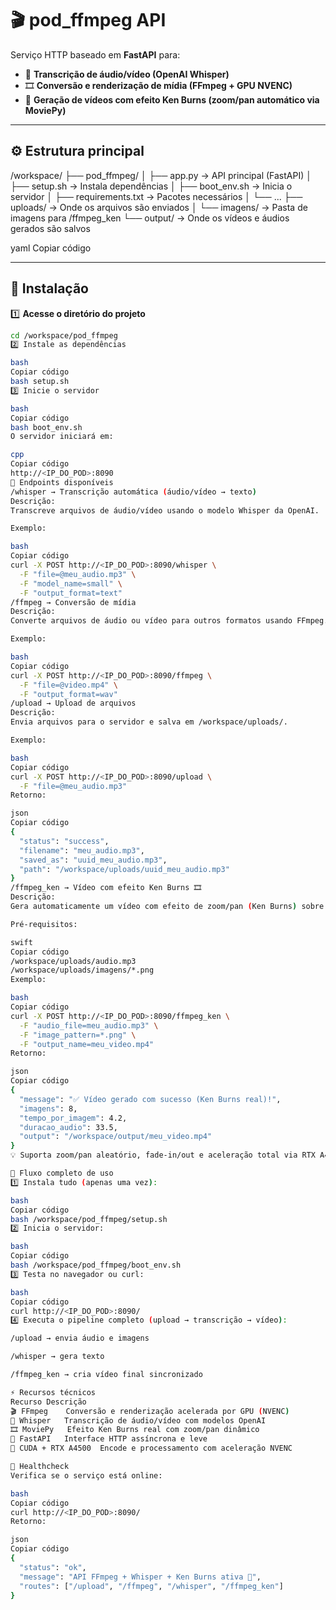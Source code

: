 # 🎬 pod_ffmpeg API

Serviço HTTP baseado em **FastAPI** para:
- 🧠 **Transcrição de áudio/vídeo (OpenAI Whisper)**
- 🎞 **Conversão e renderização de mídia (FFmpeg + GPU NVENC)**
- 🎥 **Geração de vídeos com efeito Ken Burns (zoom/pan automático via MoviePy)**

---

## ⚙️ Estrutura principal

/workspace/
├── pod_ffmpeg/
│ ├── app.py → API principal (FastAPI)
│ ├── setup.sh → Instala dependências
│ ├── boot_env.sh → Inicia o servidor
│ ├── requirements.txt → Pacotes necessários
│ └── ...
├── uploads/ → Onde os arquivos são enviados
│ └── imagens/ → Pasta de imagens para /ffmpeg_ken
└── output/ → Onde os vídeos e áudios gerados são salvos

yaml
Copiar código

---

## 🔧 Instalação

1️⃣ **Acesse o diretório do projeto**
```bash
cd /workspace/pod_ffmpeg
2️⃣ Instale as dependências

bash
Copiar código
bash setup.sh
3️⃣ Inicie o servidor

bash
Copiar código
bash boot_env.sh
O servidor iniciará em:

cpp
Copiar código
http://<IP_DO_POD>:8090
🧠 Endpoints disponíveis
/whisper → Transcrição automática (áudio/vídeo → texto)
Descrição:
Transcreve arquivos de áudio/vídeo usando o modelo Whisper da OpenAI.

Exemplo:

bash
Copiar código
curl -X POST http://<IP_DO_POD>:8090/whisper \
  -F "file=@meu_audio.mp3" \
  -F "model_name=small" \
  -F "output_format=text"
/ffmpeg → Conversão de mídia
Descrição:
Converte arquivos de áudio ou vídeo para outros formatos usando FFmpeg.

Exemplo:

bash
Copiar código
curl -X POST http://<IP_DO_POD>:8090/ffmpeg \
  -F "file=@video.mp4" \
  -F "output_format=wav"
/upload → Upload de arquivos
Descrição:
Envia arquivos para o servidor e salva em /workspace/uploads/.

Exemplo:

bash
Copiar código
curl -X POST http://<IP_DO_POD>:8090/upload \
  -F "file=@meu_audio.mp3"
Retorno:

json
Copiar código
{
  "status": "success",
  "filename": "meu_audio.mp3",
  "saved_as": "uuid_meu_audio.mp3",
  "path": "/workspace/uploads/uuid_meu_audio.mp3"
}
/ffmpeg_ken → Vídeo com efeito Ken Burns 🎞
Descrição:
Gera automaticamente um vídeo com efeito de zoom/pan (Ken Burns) sobre uma sequência de imagens, sincronizado com o áudio e renderizado com GPU NVENC.

Pré-requisitos:

swift
Copiar código
/workspace/uploads/audio.mp3
/workspace/uploads/imagens/*.png
Exemplo:

bash
Copiar código
curl -X POST http://<IP_DO_POD>:8090/ffmpeg_ken \
  -F "audio_file=meu_audio.mp3" \
  -F "image_pattern=*.png" \
  -F "output_name=meu_video.mp4"
Retorno:

json
Copiar código
{
  "message": "✅ Vídeo gerado com sucesso (Ken Burns real)!",
  "imagens": 8,
  "tempo_por_imagem": 4.2,
  "duracao_audio": 33.5,
  "output": "/workspace/output/meu_video.mp4"
}
💡 Suporta zoom/pan aleatório, fade-in/out e aceleração total via RTX A4500 (NVENC).

🧩 Fluxo completo de uso
1️⃣ Instala tudo (apenas uma vez):

bash
Copiar código
bash /workspace/pod_ffmpeg/setup.sh
2️⃣ Inicia o servidor:

bash
Copiar código
bash /workspace/pod_ffmpeg/boot_env.sh
3️⃣ Testa no navegador ou curl:

bash
Copiar código
curl http://<IP_DO_POD>:8090/
4️⃣ Executa o pipeline completo (upload → transcrição → vídeo):

/upload → envia áudio e imagens

/whisper → gera texto

/ffmpeg_ken → cria vídeo final sincronizado

⚡ Recursos técnicos
Recurso	Descrição
🎬 FFmpeg	Conversão e renderização acelerada por GPU (NVENC)
🧠 Whisper	Transcrição de áudio/vídeo com modelos OpenAI
🎞 MoviePy	Efeito Ken Burns real com zoom/pan dinâmico
🚀 FastAPI	Interface HTTP assíncrona e leve
🧰 CUDA + RTX A4500	Encode e processamento com aceleração NVENC

🧠 Healthcheck
Verifica se o serviço está online:

bash
Copiar código
curl http://<IP_DO_POD>:8090/
Retorno:

json
Copiar código
{
  "status": "ok",
  "message": "API FFmpeg + Whisper + Ken Burns ativa 🚀",
  "routes": ["/upload", "/ffmpeg", "/whisper", "/ffmpeg_ken"]
}